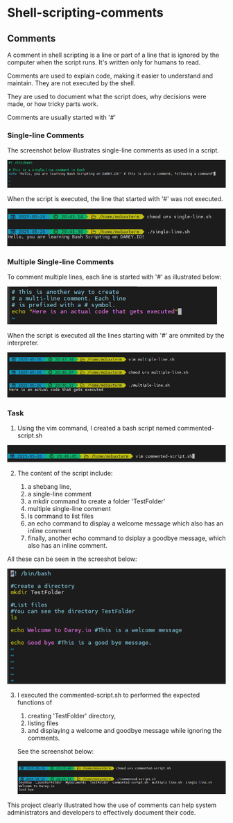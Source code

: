 # Shell-scripting-comments

## Comments

A comment in shell scripting is a line or part of a line that is ignored by the computer when the script runs. It's written only for humans to read.

Comments are used to explain code, making it easier to understand and maintain. They are not executed by the shell.

They are used to document what the script does, why decisions were made, or how tricky parts work.

Comments are usually started with '#'

### Single-line Comments

The screenshot below illustrates single-line comments as used in a script.

![](./img/1.single-line.png)

When the script is executed, the line that started with '#' was not executed.

![](./img/2.execute_single-line.png)

### Multiple Single-line Comments

To comment multiple lines, each line is started with '#' as illustrated below:

![](./img/3.multiple-line.png)

When the script is executed all the lines starting with '#' are ommited by the interpreter.

![](./img/4.execute_multiple-line.png)

### Task

1. Using the vim command, I created a bash script named commented-script.sh

![](./img/5.commented-script.png)

2. The content of the script include: 

    1. a shebang line,  
    2. a single-line comment  
    3. a mkdir command to create a folder 'TestFolder'  
    4. multiple single-line comment  
    5. ls command to list files  
    6. an echo command to display a welcome message which also has an inline comment  
    7. finally, another echo command to dsiplay a goodbye message, which also has an inline comment.

All these can be seen in the screeshot below:

![](./img/6.content-of-script.png)

3. I executed the commented-script.sh to performed the expected functions of  
    1. creating 'TestFolder' directory,  
    2. listing files  
    3. and displaying a welcome and goodbye message while ignoring the comments.

    See the screenshot below:

    ![](./img/7.execute-commented-script.png)

This project clearly illustrated how the use of comments can help system administrators and developers to effectively document their code.